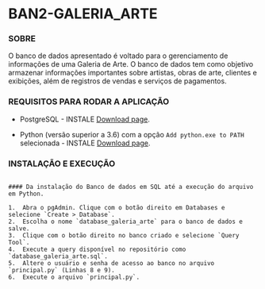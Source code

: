 # BAN2-GALERIA_ARTE

### SOBRE 

O banco de dados apresentado é voltado para o gerenciamento de informações de uma Galeria de Arte. O banco de dados tem como objetivo armazenar informações importantes sobre artistas, obras de arte, clientes e exibições, além de registros de vendas e serviços de pagamentos.

### REQUISITOS PARA RODAR A APLICAÇÃO

* PostgreSQL - INSTALE [Download page](https://www.postgresql.org/download/).  
 
* Python  (versão superior a 3.6) com a opção `Add python.exe to PATH` selecionada - INSTALE [Download page](https://www.python.org/downloads/). 

### INSTALAÇÃO E EXECUÇÃO


``` 
 
#### Da instalação do Banco de dados em SQL até a execução do arquivo em Python.

1.	Abra o pgAdmin. Clique com o botão direito em Databases e selecione `Create > Database`.
2.	Escolha o nome `database_galeria_arte` para o banco de dados e salve.
3.	Clique com o botão direito no banco criado e selecione `Query Tool`.
4.	Execute a query disponível no repositório como `database_galeria_arte.sql`.
5.	Altere o usuário e senha de acesso ao banco no arquivo `principal.py` (Linhas 8 e 9).
6.  Execute o arquivo `principal.py`.

